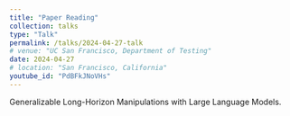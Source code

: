 ```yaml
---
title: "Paper Reading"
collection: talks
type: "Talk"
permalink: /talks/2024-04-27-talk
# venue: "UC San Francisco, Department of Testing"
date: 2024-04-27
# location: "San Francisco, California"
youtube_id: "PdBFkJNoVHs"
---
```


Generalizable Long-Horizon Manipulations with Large Language Models.